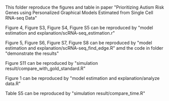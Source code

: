 This folder reproduce the figures and table in paper "Prioritizing Autism Risk Genes using Personalized Graphical Models Estimated from Single Cell RNA-seq Data"

Figure 4, Figure S3, Figure S4, Figure S5 can be reproduced by "model estimation and explanation/scRNA-seq_estimation.r"

Figure 5, Figure S6, Figure S7, Figure S8 can be reproduced by "model estimation and explanation/scRNA-seq_find_edge.R" amd the code in folder "demonstrate the results"

Figure S11 can be reproduced by "simulation result/compare_with_gold_standard.R"

Figure 1 can be reproduced by "model estimation and explanation/analyze data.R"

Table S5 can be reproduced by "simulation result/compare_time.R"
